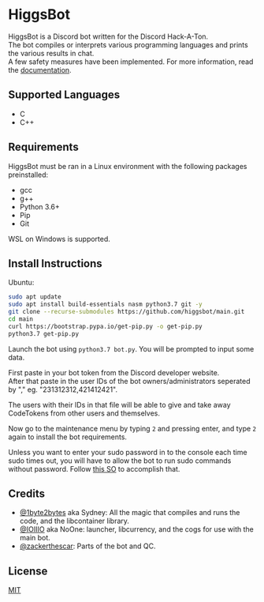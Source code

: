 # HiggsBot

HiggsBot is a Discord bot written for the Discord Hack-A-Ton. \
The bot compiles or interprets various programming languages and prints the various results in chat. \
A few safety measures have been implemented. For more information, read the [documentation](https://github.com/higgsbot/documents).

## Supported Languages

- C
- C++

## Requirements

HiggsBot must be ran in a Linux environment with the following packages preinstalled:

- gcc
- g++
- Python 3.6+
- Pip
- Git

WSL on Windows is supported.

## Install Instructions

Ubuntu: 
```bash
sudo apt update
sudo apt install build-essentials nasm python3.7 git -y
git clone --recurse-submodules https://github.com/higgsbot/main.git
cd main
curl https://bootstrap.pypa.io/get-pip.py -o get-pip.py
python3.7 get-pip.py
```

Launch the bot using `python3.7 bot.py`.
You will be prompted to input some data.

First paste in your bot token from the Discord developer website. \
After that paste in the user IDs of the bot owners/administrators seperated by "," eg. "231312312,421412421".

The users with their IDs in that file will be able to give and take away CodeTokens from other users and themselves.

Now go to the maintenance menu by typing `2` and pressing enter, and type `2` again to install the bot requirements.

Unless you want to enter your sudo password in to the console each time sudo times out, you will have to allow the bot to run sudo commands without password. Follow [this SO](https://askubuntu.com/questions/147241/execute-sudo-without-password/147265#147265) to accomplish that.

## Credits
- [@1byte2bytes](https://github.com/1byte2bytes) aka Sydney: All the magic that compiles and runs the code, and the libcontainer library.
- [@IOIIIO](https://github.com/IOIIIO) aka NoOne: launcher, libcurrency, and the cogs for use with the main bot.
- [@zackerthescar](https://github.com/zackerthescar): Parts of the bot and QC.

## License
[MIT](https://choosealicense.com/licenses/mit/)